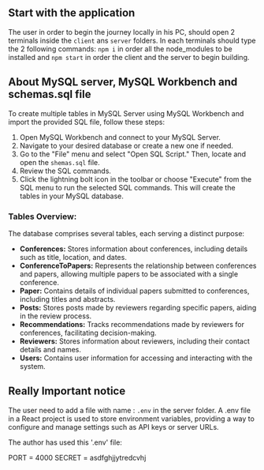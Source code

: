 ## Start with the application

The user in order to begin the journey locally in his PC, should open 2 terminals inside the ```client``` ans ```server``` folders. In each terminals should type the 2 following commands: ```npm i``` in order all the node_modules to be installed and ```npm start``` in order the client and the server to begin building.

## About MySQL server, MySQL Workbench and schemas.sql file

To create multiple tables in MySQL Server using MySQL Workbench and import the provided SQL file, follow these steps:

1. Open MySQL Workbench and connect to your MySQL Server.
2. Navigate to your desired database or create a new one if needed.
3. Go to the "File" menu and select "Open SQL Script." Then, locate and open the ```shemas.sql``` file.
4. Review the SQL commands.
5. Click the lightning bolt icon in the toolbar or choose "Execute" from the SQL menu to run the selected SQL commands. This will create the tables in your MySQL database.

### Tables Overview:

The database comprises several tables, each serving a distinct purpose:

- **Conferences:** Stores information about conferences, including details such as title, location, and dates.
- **ConferenceToPapers:** Represents the relationship between conferences and papers, allowing multiple papers to be associated with a single conference.
- **Paper:** Contains details of individual papers submitted to conferences, including titles and abstracts.
- **Posts:** Stores posts made by reviewers regarding specific papers, aiding in the review process.
- **Recommendations:** Tracks recommendations made by reviewers for conferences, facilitating decision-making.
- **Reviewers:** Stores information about reviewers, including their contact details and names.
- **Users:** Contains user information for accessing and interacting with the system.

## Really Important notice

The user need to add a file with name : ```.env``` in the server folder. A .env file in a React project is used to store environment variables, providing a way 
to configure and manage settings such as API keys or server URLs. 

The author has used this '.env' file: 

PORT = 4000
SECRET = asdfghjjytredcvhj






